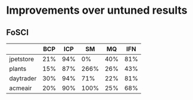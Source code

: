 # Improvements over untuned results

## FoSCI

|           | BCP | ICP | SM   | MQ  | IFN |
|-----------|-----|-----|------|-----|-----|
| jpetstore | 21% | 94% | 0%   | 40% | 81% |
| plants    | 15% | 87% | 266% | 26% | 43% |
| daytrader | 30% | 94% | 71%  | 22% | 81% |
| acmeair   | 20% | 90% | 100% | 25% | 68% |
